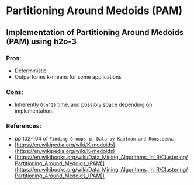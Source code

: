 # Partitioning Around Medoids (PAM)

## Implementation of Partitioning Around Medoids (PAM) using h2o-3

### Pros:
- Deterministic
- Outperforms k-means for some applications

### Cons:
- Inherently `O(n^2)` time, and possibly space depending on implementation. 

### References: 
* pp.102-104 of `Finding Groups in Data by Kaufman and Rousseeuw`.
* [https://en.wikipedia.org/wiki/K-medoids](https://en.wikipedia.org/wiki/K-medoids)
* [https://en.wikibooks.org/wiki/Data_Mining_Algorithms_In_R/Clustering/Partitioning_Around_Medoids_(PAM)](https://en.wikibooks.org/wiki/Data_Mining_Algorithms_In_R/Clustering/Partitioning_Around_Medoids_(PAM))